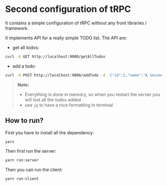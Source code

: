 # Second configuration of tRPC

It contains a simple configuration of tRPC without any front libraries / framework.

It implements API for a really simple TODO list. The API are:
- get all todos:

```bash
curl -X GET http://localhost:9000/getAllTodos
```

- add a todo:
```bash
curl -X POST http://localhost:9000/addTodo -d '{"id":2,"name":"A Second todo"}'
```

> **Note:** 
> - Everything is done in memory, so when you restart the server you will lost 
all the todos added
> - use `jq` to have a nice formatting in terminal

## How to run?

First you have to install all the dependency:

```bash
yarn
```

Then first run the server:

```bash
yarn run:server
```

Then you can run the client:

```bash
yarn run:client
```

